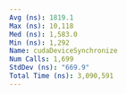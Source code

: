```yaml
---
Avg (ns): 1819.1
Max (ns): 10,118
Med (ns): 1,583.0
Min (ns): 1,292
Name: cudaDeviceSynchronize
Num Calls: 1,699
StdDev (ns): "669.9"
Total Time (ns): 3,090,591
---
```

